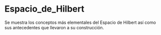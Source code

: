 # Espacio_de_Hilbert
Se muestra los conceptos más elementales del Espacio de Hilbert así como  sus antecedentes que llevaron a su construcción.
